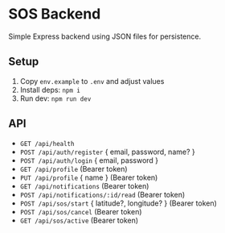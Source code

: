 # SOS Backend

Simple Express backend using JSON files for persistence.

## Setup

1. Copy `env.example` to `.env` and adjust values
2. Install deps: `npm i`
3. Run dev: `npm run dev`

## API

- `GET /api/health`
- `POST /api/auth/register` { email, password, name? }
- `POST /api/auth/login` { email, password }
- `GET /api/profile` (Bearer token)
- `PUT /api/profile` { name } (Bearer token)
- `GET /api/notifications` (Bearer token)
- `POST /api/notifications/:id/read` (Bearer token)
- `POST /api/sos/start` { latitude?, longitude? } (Bearer token)
- `POST /api/sos/cancel` (Bearer token)
- `GET /api/sos/active` (Bearer token)





